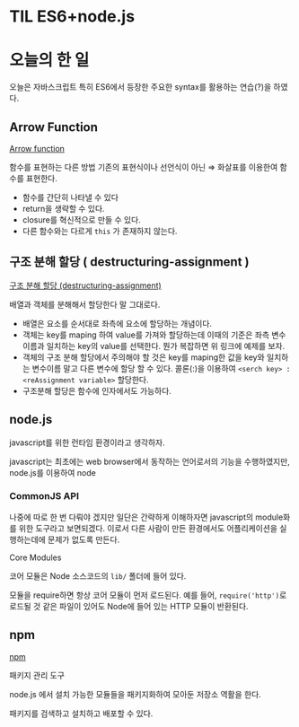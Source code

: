 # TIL ES6+node.js

# 오늘의 한 일

오늘은 자바스크립트 특히 ES6에서 등장한 주요한 syntax를 활용하는 연습(?)을 하였다.

## Arrow Function

[Arrow function](../javascript/9_Arrow%20function.md) 

함수를 표현하는 다른 방법 기존의 표현식이나 선언식이 아닌 ⇒ 화살표를 이용한여 함수를 표현한다.

- 함수를 간단히 나타낼 수 있다
- return을 생략할 수 있다.
- closure를 혁신적으로 만들 수 있다.
- 다른 함수와는 다르게 `this` 가 존재하지 않는다.

## 구조 분해 할당 ( destructuring-assignment )

[구조 분해 할당 (destructuring-assignment)](../javascript/10_구조%20분해%20할당%20(destructuring-assignment).md) 

배열과 객체를 분해해서 할당한다 말 그대로다.

- 배열은 요소를 순서대로 좌측에 요소에 할당하는 개념이다.
- 객체는 key를 maping 하여 value를 가져와 할당하는데 이때의 기준은 좌측 변수이름과 일치하는 key의 value를 선택한다. 뭔가 복잡하면 위 링크에 예제를 보자.
- 객체의 구조 분해 할당에서 주의해야 할 것은 key를 maping한 값을 key와 일치하는 변수이름 말고 다른 변수에 할당 할 수 있다. 콜론(:)을 이용하여 `<serch key> : <reAssignment variable>` 할당한다.
- 구조분해 할당은 함수에 인자에서도 가능하다.

## node.js

javascript를 위한 런타임 환경이라고 생각하자.

javascript는 최초에는 web browser에서 동작하는 언어로서의 기능을 수행하였지만, node.js를 이용하여 node

### CommonJS API

나중에 따로 한 번 다뤄야 겠지만 일단은 간략하게 이해하자면 javascript의 module화를 위한 도구라고 보면되겠다. 이로서 다른 사람이 만든 환경에서도 어플리케이션을 실행하는데에 문제가 없도록 만든다.

Core Modules

코어 모듈은 Node 소스코드의 `lib/` 폴더에 들어 있다.

모듈을 require하면 항상 코어 모듈이 먼저 로드된다. 예를 들어, `require('http')`로 로드될 것 같은 파일이 있어도 Node에 들어 있는 HTTP 모듈이 반환된다.

## npm

[npm](../noodeJS/npm.md) 

패키지 관리 도구 

node.js 에서 설치 가능한 모듈들을 패키지화하여 모아둔 저장소 역활을 한다.

패키지를 검색하고 설치하고 배포할 수 있다.